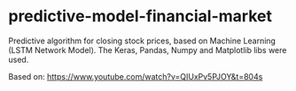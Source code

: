 # predictive-model-financial-market
Predictive algorithm for closing stock prices, based on Machine Learning (LSTM Network Model). The Keras, Pandas, Numpy and Matplotlib libs were used.

Based on:
https://www.youtube.com/watch?v=QIUxPv5PJOY&t=804s
